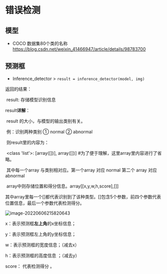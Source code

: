 # 错误检测



## 模型

- COCO 数据集80个类的名称 https://blog.csdn.net/weixin_41466947/article/details/98783700



## 预测框

- Inference_detector > `result = inference_detector(model, img)`

返回的结果：

​    result: 存储模型识别信息

result**详解**：

​    result 的大小，与模型的输出类别有关。

​    例：识别两种类别 ① normal ② abnormal

​    则result里的内容为：

​    <class 'list'>: [array([])], array([])]   #为了便于理解，这里array里内容进行了省略。

​    其中每一个array 与类别相对应。第一个array 对应 normal 第二个 array  对应 abnormal

​    array中则存储位置和得分信息。array[[x,y,w,h,score],[]] 

​    其中array里每一个[]都代表识别到了该种类型。[]包含5个参数，前四个参数代表位置信息，最后一个参数代表检测得分。



![image-20220606215820643](https://s2.loli.net/2022/06/06/fyWw9tcaHdSANso.png)

x：表示预测框**左上角**的x坐标信息；

y：表示预测框左上角的y坐标信息；

w：表示预测框的宽度信息；（减去x）

h：表示预测框的高度信息 ；（减去y）

score： 代表检测得分 。